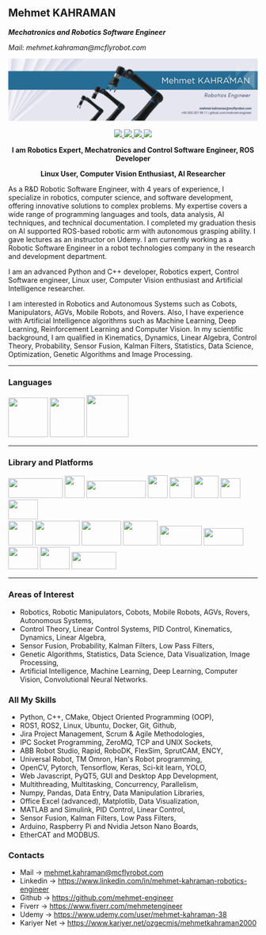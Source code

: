 ## Mehmet KAHRAMAN
**_Mechatronics and Robotics Software Engineer_**

_Mail: mehmet.kahraman@mcflyrobot.com_

![](cover.png)

<div id="badges" align="center">
  <a href="https://www.linkedin.com/in/mehmet-kahraman-robotics-engineer/">
    <img src="https://img.shields.io/badge/LinkedIn-blue?logo=linkedin&logoColor=white" width="120"/>
  </a>
  <a href="mailto:mehmet.kahraman@mcflyrobot.com">
    <img src="https://img.shields.io/badge/Gmail-D14836?style=for-the-badge&logo=gmail&logoColor=white" width="100"/>
  </a>
  <a href="https://www.fiverr.com/mehmetengineer">
    <img src="https://img.shields.io/badge/Fiverr-green?logo=Fiverr" width="100"/>
  </a>
  <a href="https://www.udemy.com/user/mehmet-kahraman-38">
    <img src="https://img.shields.io/badge/Udemy-purple" width="85"/>
  </a>
</div>

<p align="center"> </p>
<p align="center"> 
<strong>I am Robotics Expert, Mechatronics and Control Software Engineer, ROS Developer</strong>
</p>
<p align="center"> 
<strong>Linux User, Computer Vision Enthusiast, AI Researcher</strong>
</p>

As a R&D Robotic Software Engineer, with 4 years of experience, I specialize in robotics, computer science, and software development, offering innovative solutions to complex problems. My expertise covers a wide range of programming languages and tools, data analysis, AI techniques, and technical documentation. I completed my graduation thesis on AI supported ROS-based robotic arm with autonomous grasping ability. I gave lectures as an instructor on Udemy. I am currently working as a Robotic Software Engineer in a robot technologies company in the research and development department.

I am an advanced Python and C++ developer, Robotics expert, Control Software engineer, Linux user, Computer Vision enthusiast and Artificial Intelligence researcher.

I am interested in Robotics and Autonomous Systems such as Cobots, Manipulators, AGVs, Mobile Robots, and Rovers. Also, I have experience with Artificial Intelligence algorithms such as Machine Learning, Deep Learning, Reinforcement Learning and Computer Vision. In my scientific background, I am qualified in Kinematics, Dynamics, Linear Algebra, Control Theory, Probability, Sensor Fusion, Kalman Filters, Statistics, Data Science, Optimization, Genetic Algorithms and Image Processing.

---
### Languages
<div id="badges" align="left">
  <img src="https://user-images.githubusercontent.com/97724568/218313938-0fdd0dc9-63e9-4f15-9976-fa4b4b0dfdb7.png" width="80" height="80"/>
  <img src="https://user-images.githubusercontent.com/97724568/218314129-c8ac5d84-47c1-4b13-bf3a-1972b3f8e352.png" width="70" height="80"/>
  <img src="https://user-images.githubusercontent.com/97724568/218314543-b604eeaf-0f3a-42b2-a797-99697964ad4e.png" width="85" height="85"/>
</div>

---
### Library and Platforms
<div id="badges" align="left">
  <img src="https://user-images.githubusercontent.com/97724568/218314067-36413196-28fe-48a4-b895-e46cb3e5b413.png" width="110" height="40"/>
  <img src="https://user-images.githubusercontent.com/97724568/218316646-7012771e-e843-43b5-bd0c-37c41b4637a1.png" width="40" height="45"/>
  <img src="https://user-images.githubusercontent.com/97724568/218316651-0462ccd5-1db4-419a-bd70-b17d220b417f.png" width="120" height="35"/>
  <img src="https://user-images.githubusercontent.com/97724568/218316662-2ed63acb-1a15-4664-8b02-f3c63257f652.jpg" width="40" height="46"/>
  <img src="https://user-images.githubusercontent.com/97724568/218316658-66bbd7ea-886f-46da-b5ca-e6761ae2930c.png" width="45" height="42"/>
  <img src="https://user-images.githubusercontent.com/97724568/218316672-52308713-7681-4898-a16c-78e5ef26db53.png" width="50" height="45"/>
  <img src="https://user-images.githubusercontent.com/97724568/218316678-6d1541a5-7048-404c-9fd2-be3784e26ab3.png" width="40" height="40"/>
  <img src="https://user-images.githubusercontent.com/97724568/218316668-5f2a0dee-4d01-4980-973b-a403ce99c0af.png" width="60" height="40"/>
</div>
<div id="badges" align="left">
  <img src="https://user-images.githubusercontent.com/97724568/218316712-10f06028-8a52-4d68-b709-8cefaf9046d1.png" width="50" height="50"/>
  <img src="https://user-images.githubusercontent.com/97724568/218316700-134f314f-543f-4bb3-96fe-1a927f31ec66.png" width="90" height="50"/>
  <img src="https://user-images.githubusercontent.com/97724568/218316694-695610c4-24ce-427e-bf1a-ae3eb90faaa0.png" width="80" height="50"/>
  <img src="https://user-images.githubusercontent.com/97724568/218316703-80da5ccd-a33d-40c2-86ab-b173ff6221a4.png" width="70" height="50"/>
  <img src="https://user-images.githubusercontent.com/97724568/218316710-ba042800-da7a-4217-92ef-50b8c830f954.png" width="85" height="40"/>
  <img src="https://user-images.githubusercontent.com/97724568/218317273-e264ded4-4428-4d77-93bd-1a552934e857.png" width="80" height="35"/>
  <img src="https://user-images.githubusercontent.com/97724568/218315202-cb31fac9-81b2-4bee-9cb6-5ec7e772c75d.png" width="60" height="45"/>
  <img src="https://user-images.githubusercontent.com/97724568/218316690-18fdc798-4d66-48d4-8756-c038fa9df59e.png" width="60" height="45"/>
  <img src="https://user-images.githubusercontent.com/97724568/218316687-cb43fe81-8848-487a-b7fe-ecf6a99b2b23.png" width="90" height="35"/>
</div>

---
### Areas of Interest
 - Robotics, Robotic Manipulators, Cobots, Mobile Robots, AGVs, Rovers, Autonomous Systems, 
 - Control Theory, Linear Control Systems, PID Control, Kinematics, Dynamics, Linear Algebra,
 - Sensor Fusion, Probability, Kalman Filters, Low Pass Filters,
 - Genetic Algorithms, Statistics, Data Science, Data Visualization, Image Processing,
 - Artificial Intelligence, Machine Learning, Deep Learning, Computer Vision, Convolutional Neural Networks.

### All My Skills
- Python, C++, CMake, Object Oriented Programming (OOP),
- ROS1, ROS2, Linux, Ubuntu, Docker, Git, Github,
- Jira Project Management, Scrum & Agile Methodologies,
- IPC Socket Programming, ZeroMQ, TCP and UNIX Sockets,
- ABB Robot Studio, Rapid, RoboDK, FlexSim, SprutCAM, ENCY,
- Universal Robot, TM Omron, Han's Robot programming,
- OpenCV, Pytorch, Tensorflow, Keras, Sci-kit learn, YOLO,
- Web Javascript, PyQT5, GUI and Desktop App Development, 
- Multithreading, Multitasking, Concurrency, Parallelism,
- Numpy, Pandas, Data Entry, Data Manipulation Libraries,
- Office Excel (advanced), Matplotlib, Data Visualization,
- MATLAB and Simulink, PID Control, Linear Control,
- Sensor Fusion, Kalman Filters, Low Pass Filters,
- Arduino, Raspberry Pi and Nvidia Jetson Nano Boards,
- EtherCAT and MODBUS.

### Contacts
 - Mail -> mehmet.kahraman@mcflyrobot.com
 - Linkedin -> https://www.linkedin.com/in/mehmet-kahraman-robotics-engineer
 - Github -> https://github.com/mehmet-engineer
 - Fiverr -> https://www.fiverr.com/mehmetengineer
 - Udemy -> https://www.udemy.com/user/mehmet-kahraman-38
 - Kariyer Net -> https://www.kariyer.net/ozgecmis/mehmetkahraman2000
